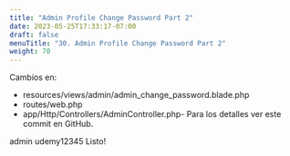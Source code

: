 ```yaml
---
title: "Admin Profile Change Password Part 2"
date: 2023-05-25T17:33:17-07:00
draft: false    
menuTitle: "30. Admin Profile Change Password Part 2"
weight: 70
---
```

Cambios en:
- resources/views/admin/admin_change_password.blade.php
- routes/web.php
- app/Http/Controllers/AdminController.php- 
Para los detalles ver este commit en GitHub.

admin
udemy12345
Listo!
